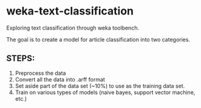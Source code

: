 weka-text-classification
========================

Exploring text classification through weka toolbench.

The goal is to create a model for article classification into two categories. 

STEPS: 
-----
1. Preprocess the data 
2. Convert all the data into .arff format 
3. Set aside part of the data set (~10%) to use as the training data set. 
4. Train on various types of models (naive bayes, support vector machine, etc.)
